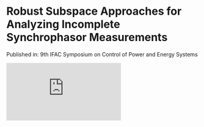 # Robust Subspace Approaches for Analyzing Incomplete Synchrophasor Measurements
Published in: 9th IFAC Symposium on Control of Power and Energy Systems

<embed src="https://drive.google.com/viewerng/viewer?embedded=true&url=https://github.com/young-hwanlee/CPES15/files/4888098/23bus_system-eps-converted-to.pdf">
